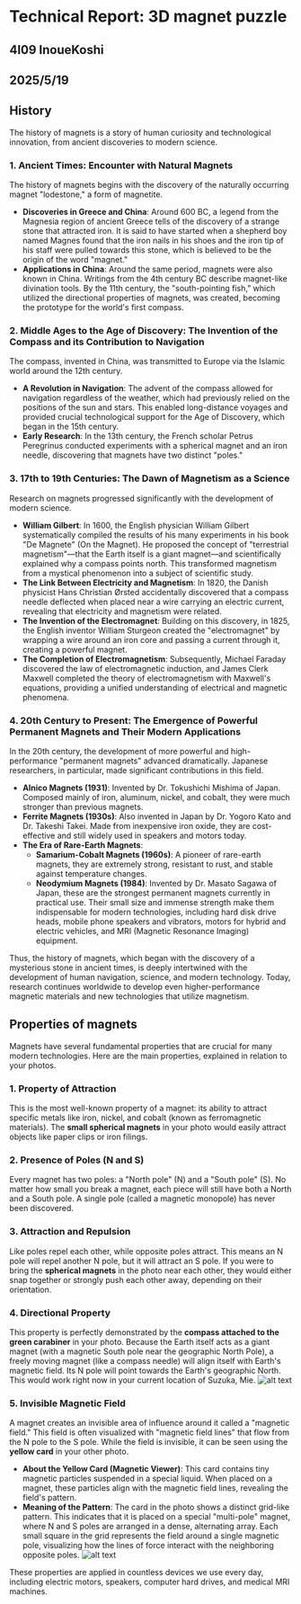 # Technical Report: 3D magnet puzzle

## 4I09 InoueKoshi
## 2025/5/19


## History
The history of magnets is a story of human curiosity and technological innovation, from ancient discoveries to modern science.

### 1. Ancient Times: Encounter with Natural Magnets

The history of magnets begins with the discovery of the naturally occurring magnet "lodestone," a form of magnetite.

* **Discoveries in Greece and China**: Around 600 BC, a legend from the Magnesia region of ancient Greece tells of the discovery of a strange stone that attracted iron. It is said to have started when a shepherd boy named Magnes found that the iron nails in his shoes and the iron tip of his staff were pulled towards this stone, which is believed to be the origin of the word "magnet."
* **Applications in China**: Around the same period, magnets were also known in China. Writings from the 4th century BC describe magnet-like divination tools. By the 11th century, the "south-pointing fish," which utilized the directional properties of magnets, was created, becoming the prototype for the world's first compass.

### 2. Middle Ages to the Age of Discovery: The Invention of the Compass and its Contribution to Navigation

The compass, invented in China, was transmitted to Europe via the Islamic world around the 12th century.

* **A Revolution in Navigation**: The advent of the compass allowed for navigation regardless of the weather, which had previously relied on the positions of the sun and stars. This enabled long-distance voyages and provided crucial technological support for the Age of Discovery, which began in the 15th century.
* **Early Research**: In the 13th century, the French scholar Petrus Peregrinus conducted experiments with a spherical magnet and an iron needle, discovering that magnets have two distinct "poles."

### 3. 17th to 19th Centuries: The Dawn of Magnetism as a Science

Research on magnets progressed significantly with the development of modern science.

* **William Gilbert**: In 1600, the English physician William Gilbert systematically compiled the results of his many experiments in his book "De Magnete" (On the Magnet). He proposed the concept of "terrestrial magnetism"—that the Earth itself is a giant magnet—and scientifically explained why a compass points north. This transformed magnetism from a mystical phenomenon into a subject of scientific study.
* **The Link Between Electricity and Magnetism**: In 1820, the Danish physicist Hans Christian Ørsted accidentally discovered that a compass needle deflected when placed near a wire carrying an electric current, revealing that electricity and magnetism were related.
* **The Invention of the Electromagnet**: Building on this discovery, in 1825, the English inventor William Sturgeon created the "electromagnet" by wrapping a wire around an iron core and passing a current through it, creating a powerful magnet.
* **The Completion of Electromagnetism**: Subsequently, Michael Faraday discovered the law of electromagnetic induction, and James Clerk Maxwell completed the theory of electromagnetism with Maxwell's equations, providing a unified understanding of electrical and magnetic phenomena.

### 4. 20th Century to Present: The Emergence of Powerful Permanent Magnets and Their Modern Applications

In the 20th century, the development of more powerful and high-performance "permanent magnets" advanced dramatically. Japanese researchers, in particular, made significant contributions in this field.

* **Alnico Magnets (1931)**: Invented by Dr. Tokushichi Mishima of Japan. Composed mainly of iron, aluminum, nickel, and cobalt, they were much stronger than previous magnets.
* **Ferrite Magnets (1930s)**: Also invented in Japan by Dr. Yogoro Kato and Dr. Takeshi Takei. Made from inexpensive iron oxide, they are cost-effective and still widely used in speakers and motors today.
* **The Era of Rare-Earth Magnets**:
    * **Samarium-Cobalt Magnets (1960s)**: A pioneer of rare-earth magnets, they are extremely strong, resistant to rust, and stable against temperature changes.
    * **Neodymium Magnets (1984)**: Invented by Dr. Masato Sagawa of Japan, these are the strongest permanent magnets currently in practical use. Their small size and immense strength make them indispensable for modern technologies, including hard disk drive heads, mobile phone speakers and vibrators, motors for hybrid and electric vehicles, and MRI (Magnetic Resonance Imaging) equipment.

Thus, the history of magnets, which began with the discovery of a mysterious stone in ancient times, is deeply intertwined with the development of human navigation, science, and modern technology. Today, research continues worldwide to develop even higher-performance magnetic materials and new technologies that utilize magnetism.

## Properties of magnets

Magnets have several fundamental properties that are crucial for many modern technologies. Here are the main properties, explained in relation to your photos.

### 1. Property of Attraction
This is the most well-known property of a magnet: its ability to attract specific metals like iron, nickel, and cobalt (known as ferromagnetic materials). The **small spherical magnets** in your photo would easily attract objects like paper clips or iron filings.

### 2. Presence of Poles (N and S)
Every magnet has two poles: a "North pole" (N) and a "South pole" (S). No matter how small you break a magnet, each piece will still have both a North and a South pole. A single pole (called a magnetic monopole) has never been discovered.

### 3. Attraction and Repulsion
Like poles repel each other, while opposite poles attract. This means an N pole will repel another N pole, but it will attract an S pole. If you were to bring the **spherical magnets** in the photo near each other, they would either snap together or strongly push each other away, depending on their orientation.

### 4. Directional Property
This property is perfectly demonstrated by the **compass attached to the green carabiner** in your photo. Because the Earth itself acts as a giant magnet (with a magnetic South pole near the geographic North Pole), a freely moving magnet (like a compass needle) will align itself with Earth's magnetic field. Its N pole will point towards the Earth's geographic North. This would work right now in your current location of Suzuka, Mie.
![alt text](5C431266-B4FB-4969-9AFF-988D35F3C8CC_1_105_c.jpeg)

### 5. Invisible Magnetic Field
A magnet creates an invisible area of influence around it called a "magnetic field." This field is often visualized with "magnetic field lines" that flow from the N pole to the S pole. While the field is invisible, it can be seen using the **yellow card** in your other photo.
* **About the Yellow Card (Magnetic Viewer)**: This card contains tiny magnetic particles suspended in a special liquid. When placed on a magnet, these particles align with the magnetic field lines, revealing the field's pattern.
* **Meaning of the Pattern**: The card in the photo shows a distinct grid-like pattern. This indicates that it is placed on a special "multi-pole" magnet, where N and S poles are arranged in a dense, alternating array. Each small square in the grid represents the field around a single magnetic pole, visualizing how the lines of force interact with the neighboring opposite poles.
![alt text](A52A8BBA-3BA8-4867-AA6A-02D36A1E0D9D_1_105_c.jpeg)

These properties are applied in countless devices we use every day, including electric motors, speakers, computer hard drives, and medical MRI machines.
